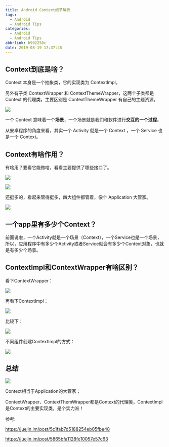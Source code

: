 ```yaml
---
title: Android Context细节解析
tags:
  - Android
  - Android Tips
categories:
  - Android
  - Android Tips
abbrlink: b902250c
date: 2019-08-19 17:37:48
---
```


## Context到底是啥？

Context 本身是一个抽象类，它的实现类为 ContextImpl。

另外有子类 ContextWrapper 和 ContextThemeWrapper，这两个子类都是 Context 的代理类，主要区别是 ContextThemeWrapper 有自己的主题资源。

![](https://raw.githubusercontent.com/zhangmiaocc/blogImageResource/master/img/20190819173910.png)

一个 Context 意味着一个**场景**，一个场景就是我们和软件进行**交互的一个过程**。

从安卓程序的角度来看，其实一个 Activity 就是一个 Context ，一个 Service 也是一个 Context。

<!--more-->

## Context有啥作用？

有啥用？要看它能做啥，看看主要提供了哪些接口了。

![](https://raw.githubusercontent.com/zhangmiaocc/blogImageResource/master/img/20190819174053.png)

![](https://raw.githubusercontent.com/zhangmiaocc/blogImageResource/master/img/20190819174212.png)

还挺多的，看起来管得挺多，四大组件都管着，像个 Application 大管家。

![](https://raw.githubusercontent.com/zhangmiaocc/blogImageResource/master/img/20190819174304.png)

## 一个app里有多少个Context？

前面说啦，一个Activity就是一个场景（Context），一个Service也是一个场景，所以，应用程序中有多少个Activity或者Service就会有多少个Context对象，也就是有多少个场景。

## ContextImpl和ContextWrapper有啥区别？

看下ContextWrapper：

![](https://raw.githubusercontent.com/zhangmiaocc/blogImageResource/master/img/20190819174343.png)

再看下ContextImpl：

![](https://raw.githubusercontent.com/zhangmiaocc/blogImageResource/master/img/20190819174949.png)

比较下：

![](https://raw.githubusercontent.com/zhangmiaocc/blogImageResource/master/img/20190819174503.png)

不同组件创建ContextImpl的方式：

![](https://raw.githubusercontent.com/zhangmiaocc/blogImageResource/master/img/20190819174546.png)

## 总结

![](https://raw.githubusercontent.com/zhangmiaocc/blogImageResource/master/img/20190819174608.png)

Context相当于Application的大管家；

ContextWrapper、ContextThemWrapper都是Context的代理类，ContextImpl是Context的主要实现类，是个实力派！



参考:

https://juejin.im/post/5c1fab7d5188254eb05fbe48

https://juejin.im/post/5865bfa1128fe10057e57c63